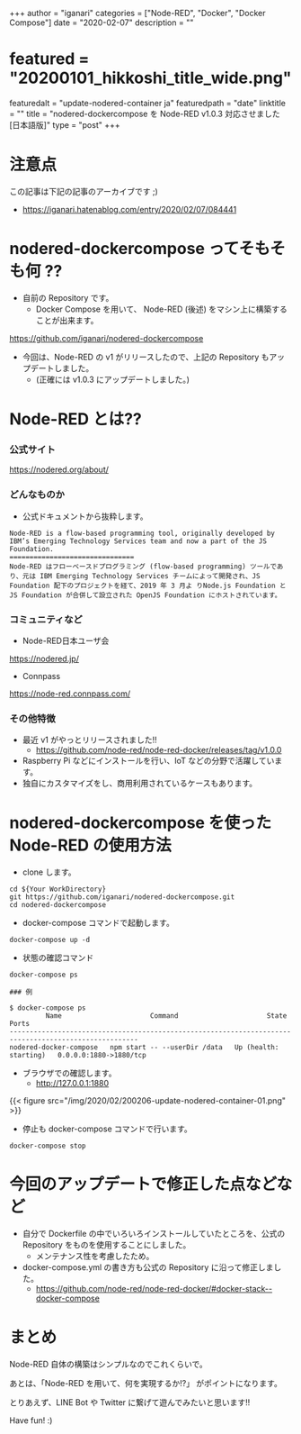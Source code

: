 +++
author = "iganari"
categories = ["Node-RED", "Docker", "Docker Compose"]
date = "2020-02-07"
description = ""
# featured = "20200101_hikkoshi_title_wide.png"
featuredalt = "update-nodered-container ja"
featuredpath = "date"
linktitle = ""
title = "nodered-dockercompose を Node-RED v1.0.3 対応させました [日本語版]"
type = "post"
+++

# 注意点

この記事は下記の記事のアーカイブです ;)

+ https://iganari.hatenablog.com/entry/2020/02/07/084441

# nodered-dockercompose ってそもそも何 ??

+ 自前の Repository です。
  + Docker Compose を用いて、 Node-RED (後述) をマシン上に構築することが出来ます。

https://github.com/iganari/nodered-dockercompose

+ 今回は、Node-RED の v1 がリリースしたので、上記の Repository もアップデートしました。
  + (正確には v1.0.3 にアップデートしました。)

# Node-RED とは??

### 公式サイト

https://nodered.org/about/

### どんなものか

+ 公式ドキュメントから抜粋します。

```
Node-RED is a flow-based programming tool, originally developed by IBM’s Emerging Technology Services team and now a part of the JS Foundation.
===============================
Node-RED はフローベースドプログラミング (flow-based programming) ツールであり、元は IBM Emerging Technology Services チームによって開発され、JS Foundation 配下のプロジェクトを経て、2019 年 3 月よ りNode.js Foundation と JS Foundation が合併して設立された OpenJS Foundation にホストされています。
```

### コミュニティなど

+ Node-RED日本ユーザ会

https://nodered.jp/

+ Connpass

https://node-red.connpass.com/

### その他特徴

+ 最近 v1 がやっとリリースされました!!
  + https://github.com/node-red/node-red-docker/releases/tag/v1.0.0
+ Raspberry Pi などにインストールを行い、IoT などの分野で活躍しています。
+ 独自にカスタマイズをし、商用利用されているケースもあります。


# nodered-dockercompose を使った Node-RED の使用方法

+ clone します。

```
cd ${Your WorkDirectory}
git https://github.com/iganari/nodered-dockercompose.git
cd nodered-dockercompose
```

+ docker-compose コマンドで起動します。

```
docker-compose up -d
```

+ 状態の確認コマンド

```
docker-compose ps
```
```
### 例

$ docker-compose ps
         Name                      Command                      State                   Ports
------------------------------------------------------------------------------------------------------
nodered-docker-compose   npm start -- --userDir /data   Up (health: starting)   0.0.0.0:1880->1880/tcp
```

+ ブラウザでの確認します。
  + http://127.0.0.1:1880

{{< figure src="/img/2020/02/200206-update-nodered-container-01.png" >}}

+ 停止も docker-compose コマンドで行います。

```
docker-compose stop
```

# 今回のアップデートで修正した点などなど

+ 自分で Dockerfile の中でいろいろインストールしていたところを、公式の Repository をものを使用することにしました。
  + メンテナンス性を考慮したため。
+ docker-compose.yml の書き方も公式の Repository に沿って修正しました。
  + https://github.com/node-red/node-red-docker/#docker-stack--docker-compose

# まとめ

Node-RED 自体の構築はシンプルなのでこれくらいで。

あとは、「Node-RED を用いて、何を実現するか!?」 がポイントになります。

とりあえず、LINE Bot や Twitter に繋げて遊んでみたいと思います!!

Have fun! :)
